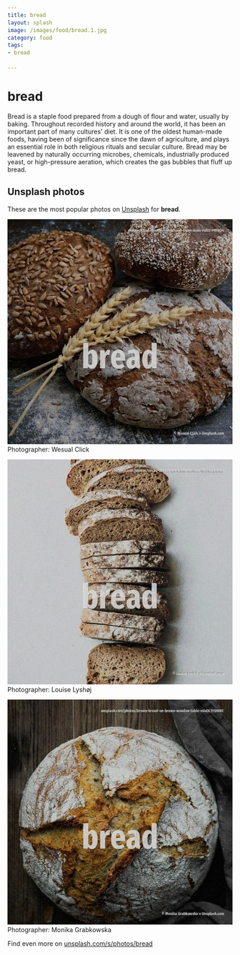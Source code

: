 ```yaml
---
title: bread
layout: splash
image: /images/food/bread.1.jpg
category: food
tags:
- bread

---
```

# bread

Bread is a staple food prepared from a dough of flour  and water, usually by baking. Throughout recorded history and around the world, it has been an important part of many cultures'  diet. It is one of the oldest human-made foods, having been of significance since the dawn of  agriculture, and plays an essential role in both religious rituals and secular culture.  Bread may be leavened by naturally occurring microbes, chemicals, industrially produced yeast, or  high-pressure aeration, which creates the gas bubbles that fluff up bread. 

 
## Unsplash photos
These are the most popular photos on [Unsplash](https://unsplash.com) for **bread**.
 
![bread](/images/food/bread.1.jpg)
Photographer:  Wesual Click
 
![bread](/images/food/bread.2.jpg)
Photographer:  Louise Lyshøj
 
![bread](/images/food/bread.3.jpg)
Photographer:  Monika Grabkowska
 
Find even more on [unsplash.com/s/photos/bread](https://unsplash.com/s/photos/bread)
 
